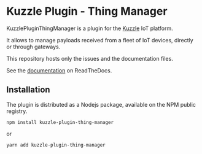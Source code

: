 # Kuzzle Plugin - Thing Manager

KuzzlePluginThingManager is a plugin for the [Kuzzle](https://docs.kuzzle.io) IoT platform.

It allows to manage payloads received from a fleet of IoT devices, directly or through gateways.

This repository hosts only the issues and the documentation files.

See the [documentation](https://kuzzle-plugin-thing-manager.readthedocs.io) on ReadTheDocs.

## Installation

The plugin is distributed as a Nodejs package, available on the NPM public registry.

```
npm install kuzzle-plugin-thing-manager
```
or
```
yarn add kuzzle-plugin-thing-manager
```
